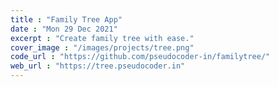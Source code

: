 ```yaml
---
title : "Family Tree App"
date : "Mon 29 Dec 2021"
excerpt : "Create family tree with ease."
cover_image : "/images/projects/tree.png"
code_url : "https://github.com/pseudocoder-in/familytree/"
web_url : "https://tree.pseudocoder.in"
--- 
```

